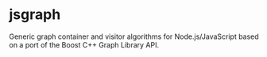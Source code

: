 jsgraph
=======

Generic graph container and visitor algorithms for Node.js/JavaScript based on a port of the Boost C++ Graph Library API.
